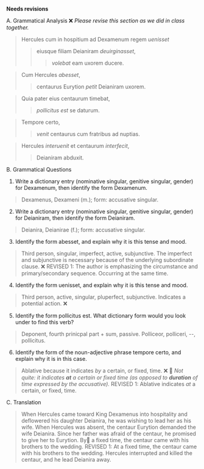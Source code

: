 **Needs revisions**


A. Grammatical Analysis  ❌ *Please revise this section as we did in class together.*

> Hercules cum in hospitium ad Dexamenum regem *uenisset* 
>> eiusque filiam Deianiram *deuirginasset*, 
>>> *volebat* eam uxorem ducere. 

>Cum Hercules *abesset*, 
>> centaurus Eurytion *petit* Deianiram uxorem. 

>Quia pater eius centaurum timebat, 
>> *pollicitus est* se daturum.

>Tempore certo, 
>> *venit* centaurus cum fratribus ad nuptias. 

> Hercules *interuenit* et centaurum *interfecit*, 
>> Deianiram abduxit.

B. Grammatical Questions
1. Write a dictionary entry (nominative singular, genitive singular, gender) for Dexamenum, then identify the form Dexamenum.
> Dexamenus, Dexameni (m.); form: accusative singular.
2. Write a dictionary entry (nominative singular, genitive singular, gender) for Deianiram, then identify the form Deianiram.
> Deianira, Deianirae (f.); form: accusative singular.  
3. Identify the form abesset, and explain why it is this tense and mood.
> Third person, singular, imperfect, active, subjunctive. The imperfect and subjunctive is necessary because of the underlying subordinate clause. ❌
> REVISED 1: The author is emphasizing the circumstance and primary/secondary sequence. Occurring at the same time. 
4. Identify the form uenisset, and explain why it is this tense and mood.
> Third person, active, singular, pluperfect, subjunctive. Indicates a potential action. ❌
5. Identify the form pollicitus est. What dictionary form would you look under to find this verb?
> Deponent, fourth prinicpal part + sum, passive. Polliceor, polliceri, --, pollicitus. 
6. Identify the form of the noun-adjective phrase tempore certo, and explain why it is in this case.
> Ablative because it indicates *by* a certain, or fixed, time. ❌ 🤔 *Not quite: it indicates **at** a certain or fixed time (as opposed to **duration** of time expressed by the accusative).*
> REVISED 1: Ablative indicates *at* a certain, or fixed, time. 


C. Translation
> When Hercules came toward King Dexamenus into hospitality and deflowered his daughter Deianira, he was wishing to lead her as his wife. 
When Hercules was absent, the centaur Eurytion demanded the wife Deianira. 
Since her father was afraid of the centaur, he promised to give her to Eurytion. 
By🤔 a fixed time, the centaur came with his brothers to the wedding. 
> REVISED 1: At a fixed time, the centaur came with his brothers to the wedding. 
Hercules interrupted and killed the centaur, and he lead Deianira away. 







